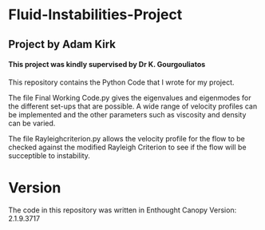 # Fluid-Instabilities-Project
## Project by Adam Kirk
#### This project was kindly supervised by Dr K. Gourgouliatos
This repository contains the Python Code that I wrote for my project.

The file Final Working Code.py gives the eigenvalues and eigenmodes for the different set-ups that are possible.
A wide range of velocity profiles can be implemented and the other parameters such as viscosity and density can be varied.

The file Rayleighcriterion.py allows the velocity profile for the flow to be checked against the modified Rayleigh Criterion
to see if the flow will be succeptible to instability.

# Version
The code in this repository was written in Enthought Canopy Version: 2.1.9.3717 

